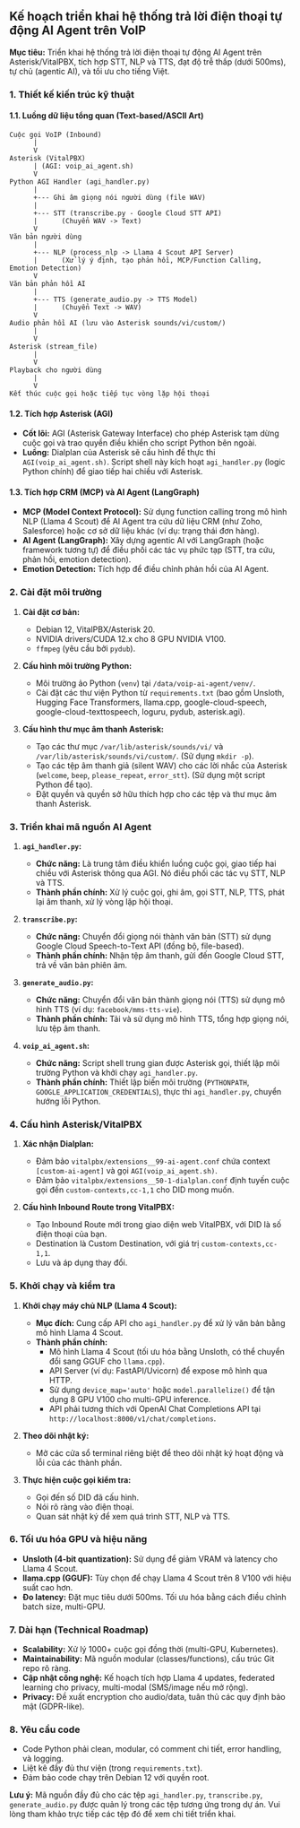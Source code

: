 ## Kế hoạch triển khai hệ thống trả lời điện thoại tự động AI Agent trên VoIP

**Mục tiêu:** Triển khai hệ thống trả lời điện thoại tự động AI Agent trên Asterisk/VitalPBX, tích hợp STT, NLP và TTS, đạt độ trễ thấp (dưới 500ms), tự chủ (agentic AI), và tối ưu cho tiếng Việt.

### 1. Thiết kế kiến trúc kỹ thuật

#### 1.1. Luồng dữ liệu tổng quan (Text-based/ASCII Art)

```
Cuộc gọi VoIP (Inbound)
      |
      V
Asterisk (VitalPBX)
      | (AGI: voip_ai_agent.sh)
      V
Python AGI Handler (agi_handler.py)
      |
      +--- Ghi âm giọng nói người dùng (file WAV)
      |
      +--- STT (transcribe.py - Google Cloud STT API)
      |      (Chuyển WAV -> Text)
      V
Văn bản người dùng
      |
      +--- NLP (process_nlp -> Llama 4 Scout API Server)
      |      (Xử lý ý định, tạo phản hồi, MCP/Function Calling, Emotion Detection)
      V
Văn bản phản hồi AI
      |
      +--- TTS (generate_audio.py -> TTS Model)
      |      (Chuyển Text -> WAV)
      V
Audio phản hồi AI (lưu vào Asterisk sounds/vi/custom/)
      |
      V
Asterisk (stream_file)
      |
      V
Playback cho người dùng
      |
      V
Kết thúc cuộc gọi hoặc tiếp tục vòng lặp hội thoại
```

#### 1.2. Tích hợp Asterisk (AGI)

*   **Cốt lõi:** AGI (Asterisk Gateway Interface) cho phép Asterisk tạm dừng cuộc gọi và trao quyền điều khiển cho script Python bên ngoài.
*   **Luồng:** Dialplan của Asterisk sẽ cấu hình để thực thi `AGI(voip_ai_agent.sh)`. Script shell này kích hoạt `agi_handler.py` (logic Python chính) để giao tiếp hai chiều với Asterisk.

#### 1.3. Tích hợp CRM (MCP) và AI Agent (LangGraph)

*   **MCP (Model Context Protocol):** Sử dụng function calling trong mô hình NLP (Llama 4 Scout) để AI Agent tra cứu dữ liệu CRM (như Zoho, Salesforce) hoặc cơ sở dữ liệu khác (ví dụ: trạng thái đơn hàng).
*   **AI Agent (LangGraph):** Xây dựng agentic AI với LangGraph (hoặc framework tương tự) để điều phối các tác vụ phức tạp (STT, tra cứu, phản hồi, emotion detection).
*   **Emotion Detection:** Tích hợp để điều chỉnh phản hồi của AI Agent.

### 2. Cài đặt môi trường

1.  **Cài đặt cơ bản:**
    *   Debian 12, VitalPBX/Asterisk 20.
    *   NVIDIA drivers/CUDA 12.x cho 8 GPU NVIDIA V100.
    *   `ffmpeg` (yêu cầu bởi `pydub`).

2.  **Cấu hình môi trường Python:**
    *   Môi trường ảo Python (`venv`) tại `/data/voip-ai-agent/venv/`.
    *   Cài đặt các thư viện Python từ `requirements.txt` (bao gồm Unsloth, Hugging Face Transformers, llama.cpp, google-cloud-speech, google-cloud-texttospeech, loguru, pydub, asterisk.agi).

3.  **Cấu hình thư mục âm thanh Asterisk:**
    *   Tạo các thư mục `/var/lib/asterisk/sounds/vi/` và `/var/lib/asterisk/sounds/vi/custom/`. (Sử dụng `mkdir -p`).
    *   Tạo các tệp âm thanh giả (silent WAV) cho các lời nhắc của Asterisk (`welcome`, `beep`, `please_repeat`, `error_stt`). (Sử dụng một script Python để tạo).
    *   Đặt quyền và quyền sở hữu thích hợp cho các tệp và thư mục âm thanh Asterisk.

### 3. Triển khai mã nguồn AI Agent

1.  **`agi_handler.py`:**
    *   **Chức năng:** Là trung tâm điều khiển luồng cuộc gọi, giao tiếp hai chiều với Asterisk thông qua AGI. Nó điều phối các tác vụ STT, NLP và TTS.
    *   **Thành phần chính:** Xử lý cuộc gọi, ghi âm, gọi STT, NLP, TTS, phát lại âm thanh, xử lý vòng lặp hội thoại.

2.  **`transcribe.py`:**
    *   **Chức năng:** Chuyển đổi giọng nói thành văn bản (STT) sử dụng Google Cloud Speech-to-Text API (đồng bộ, file-based).
    *   **Thành phần chính:** Nhận tệp âm thanh, gửi đến Google Cloud STT, trả về văn bản phiên âm.

3.  **`generate_audio.py`:**
    *   **Chức năng:** Chuyển đổi văn bản thành giọng nói (TTS) sử dụng mô hình TTS (ví dụ: `facebook/mms-tts-vie`).
    *   **Thành phần chính:** Tải và sử dụng mô hình TTS, tổng hợp giọng nói, lưu tệp âm thanh.

4.  **`voip_ai_agent.sh`:**
    *   **Chức năng:** Script shell trung gian được Asterisk gọi, thiết lập môi trường Python và khởi chạy `agi_handler.py`.
    *   **Thành phần chính:** Thiết lập biến môi trường (`PYTHONPATH`, `GOOGLE_APPLICATION_CREDENTIALS`), thực thi `agi_handler.py`, chuyển hướng lỗi Python.

### 4. Cấu hình Asterisk/VitalPBX

1.  **Xác nhận Dialplan:**
    *   Đảm bảo `vitalpbx/extensions__99-ai-agent.conf` chứa context `[custom-ai-agent]` và gọi `AGI(voip_ai_agent.sh)`.
    *   Đảm bảo `vitalpbx/extensions__50-1-dialplan.conf` định tuyến cuộc gọi đến `custom-contexts,cc-1,1` cho DID mong muốn.

2.  **Cấu hình Inbound Route trong VitalPBX:**
    *   Tạo Inbound Route mới trong giao diện web VitalPBX, với DID là số điện thoại của bạn.
    *   Destination là Custom Destination, với giá trị `custom-contexts,cc-1,1`.
    *   Lưu và áp dụng thay đổi.

### 5. Khởi chạy và kiểm tra

1.  **Khởi chạy máy chủ NLP (Llama 4 Scout):**
    *   **Mục đích:** Cung cấp API cho `agi_handler.py` để xử lý văn bản bằng mô hình Llama 4 Scout.
    *   **Thành phần chính:**
        *   Mô hình Llama 4 Scout (tối ưu hóa bằng Unsloth, có thể chuyển đổi sang GGUF cho `llama.cpp`).
        *   API Server (ví dụ: FastAPI/Uvicorn) để expose mô hình qua HTTP.
        *   Sử dụng `device_map='auto'` hoặc `model.parallelize()` để tận dụng 8 GPU V100 cho multi-GPU inference.
        *   API phải tương thích với OpenAI Chat Completions API tại `http://localhost:8000/v1/chat/completions`.

2.  **Theo dõi nhật ký:**
    *   Mở các cửa sổ terminal riêng biệt để theo dõi nhật ký hoạt động và lỗi của các thành phần.

3.  **Thực hiện cuộc gọi kiểm tra:**
    *   Gọi đến số DID đã cấu hình.
    *   Nói rõ ràng vào điện thoại.
    *   Quan sát nhật ký để xem quá trình STT, NLP và TTS.

### 6. Tối ưu hóa GPU và hiệu năng

*   **Unsloth (4-bit quantization):** Sử dụng để giảm VRAM và latency cho Llama 4 Scout.
*   **llama.cpp (GGUF):** Tùy chọn để chạy Llama 4 Scout trên 8 V100 với hiệu suất cao hơn.
*   **Đo latency:** Đặt mục tiêu dưới 500ms. Tối ưu hóa bằng cách điều chỉnh batch size, multi-GPU.

### 7. Dài hạn (Technical Roadmap)

*   **Scalability:** Xử lý 1000+ cuộc gọi đồng thời (multi-GPU, Kubernetes).
*   **Maintainability:** Mã nguồn modular (classes/functions), cấu trúc Git repo rõ ràng.
*   **Cập nhật công nghệ:** Kế hoạch tích hợp Llama 4 updates, federated learning cho privacy, multi-modal (SMS/image nếu mở rộng).
*   **Privacy:** Đề xuất encryption cho audio/data, tuân thủ các quy định bảo mật (GDPR-like).

### 8. Yêu cầu code

*   Code Python phải clean, modular, có comment chi tiết, error handling, và logging.
*   Liệt kê đầy đủ thư viện (trong `requirements.txt`).
*   Đảm bảo code chạy trên Debian 12 với quyền root.

**Lưu ý:** Mã nguồn đầy đủ cho các tệp `agi_handler.py`, `transcribe.py`, `generate_audio.py` được quản lý trong các tệp tương ứng trong dự án. Vui lòng tham khảo trực tiếp các tệp đó để xem chi tiết triển khai.